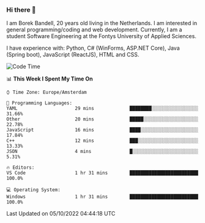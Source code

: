 ### Hi there 👋

I am Borek Bandell, 20 years old living in the Netherlands. I am interested in general programming/coding and web development. Currently, I am a student Software Engineering at the Fontys University of Applied Sciences.

I have experience with: Python, C# (WinForms, ASP.NET Core), Java (Spring boot), JavaScript (ReactJS), HTML and CSS.

<!--START_SECTION:waka-->
![Code Time](http://img.shields.io/badge/Code%20Time-239%20hrs%2029%20mins-blue)

📊 **This Week I Spent My Time On** 

```text
⌚︎ Time Zone: Europe/Amsterdam

💬 Programming Languages: 
YAML                     29 mins             ████████░░░░░░░░░░░░░░░░░   31.66% 
Other                    20 mins             █████░░░░░░░░░░░░░░░░░░░░   22.78% 
JavaScript               16 mins             ████░░░░░░░░░░░░░░░░░░░░░   17.84% 
C++                      12 mins             ███░░░░░░░░░░░░░░░░░░░░░░   13.33% 
JSON                     4 mins              █░░░░░░░░░░░░░░░░░░░░░░░░   5.31%

🔥 Editors: 
VS Code                  1 hr 31 mins        █████████████████████████   100.0%

💻 Operating System: 
Windows                  1 hr 31 mins        █████████████████████████   100.0%

```


 Last Updated on 05/10/2022 04:44:18 UTC
<!--END_SECTION:waka-->

<!--**tcBorek2002/tcBorek2002** is a ✨ _special_ ✨ repository because its `README.md` (this file) appears on your GitHub profile.

Here are some ideas to get you started:

- 🔭 I’m currently working on ...
- 🌱 I’m currently learning ...
- 👯 I’m looking to collaborate on ...
- 🤔 I’m looking for help with ...
- 💬 Ask me about ...
- 📫 How to reach me: ...
- 😄 Pronouns: ...
- ⚡ Fun fact: ...
-->
